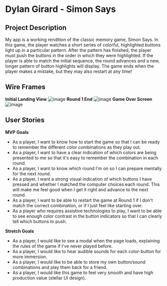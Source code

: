 # Dylan Girard - Simon Says

## Project Description

My app is a working rendition of the classic memory game, Simon Says. In this game, the player watches a short series of colorful, highlighted buttons light up in a particular pattern. After the pattern has finished, the player must push the buttons in the order in which they were highlighted. If the player is able to match the initial sequence, the round advances and a new, longer pattern of button highlights will display. The game ends when the player makes a mistake, but they may also restart at any time!

## Wire Frames

**Initial Landing View**
![image](https://media.git.generalassemb.ly/user/28624/files/d35f8180-c208-11ea-8950-c59c2353373e)
**Round 1 End**
![image](https://media.git.generalassemb.ly/user/28624/files/ea05d880-c208-11ea-9e81-8423a8b73b95)
**Game Over Screen**
![image](https://media.git.generalassemb.ly/user/28624/files/f722c780-c208-11ea-94a5-5d169793227b)

## User Stories

**MVP Goals**

- As a player, I want to know how to start the game so that I can be ready to remember the different color combinations as they play out.
- As a player, I want to have a clear indication of which colors are being presented to me so that it's easy to remember the combination in each round.
- As a player, I want to know which round I'm on so I can prepare mentally for the next round.
- As a player, I want a strong visual indication of which buttons I have pressed and whether I matched the computer choices each round. This will make me feel good when I get it right and advance to the next round.
- As a player, I want to be able to restart the game at Round 1 if I don't match the correct combination, or if I just feel like starting over.
- As a player who requires assistive technologies to play, I want to be able to see enough color contrast in the button indicators so that I can clearly tell which buttons to push.

**Stretch Goals**

- As a player, I would like to see a modal when the page loads, explaining the rules of the game if I've never played before.
- As a player, I would like to hear audible sounds for each color-button for more immersion.
- As a player, I would like to be able to store my own button/sound combinations and play them back for a friend.
- As a player, I would like this game to feel very smooth and have high production value (stellar UI design).
